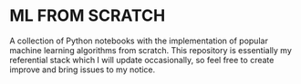 # ML FROM SCRATCH

A collection of Python notebooks with the implementation of popular machine learning algorithms from scratch. This repository is essentially my referential  stack which I will update occasionally, so feel free to create improve and bring issues to my notice.